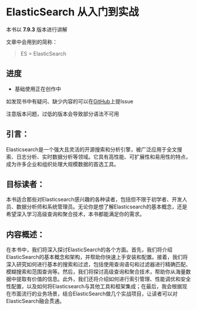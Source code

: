 # ElasticSearch 从入门到实战

本书以 **7.9.3** 版本进行讲解

文章中会用到的简称：
> ES = ElasticSearch

## 进度
- 基础使用正在创作中

如发现书中有疑问、缺少内容的可以在[GitHub](https://github.com/chaosopen/elasticsearch_in_action)上提Issue 

注意版本问题，过低的版本会导致部分语法不可用

## 引言：

Elasticsearch是一个强大且灵活的开源搜索和分析引擎，被广泛应用于全文搜索、日志分析、实时数据分析等领域。它具有高性能、可扩展性和易用性的特点，成为许多企业和组织处理大规模数据的首选工具。

## 目标读者：
本书适合那些对Elasticsearch感兴趣的各种读者，包括但不限于初学者、开发人员、数据分析师和系统管理员。无论你是想了解Elasticsearch的基本概念，还是希望深入学习高级查询和聚合技术，本书都能满足你的需求。

## 内容概述：
在本书中，我们将深入探讨ElasticSearch的各个方面。首先，我们将介绍ElasticSearch的基本概念和架构，并帮助你快速上手安装和配置。接着，我们将深入研究如何进行基本的搜索和过滤，包括使用查询语句和过滤器进行精确匹配、模糊搜索和范围查询等。然后，我们将探讨高级查询和聚合技术，帮助你从海量数据中提取有价值的信息。此外，我们还将介绍如何进行索引管理、性能调优和安全性配置，以及如何将Elasticsearch与其他工具和框架集成；在最后，我会根据现在市面流行的业务场景，结合ElasticSearch做几个实战项目，让读者可以对ElasticSearch融会贯通。

